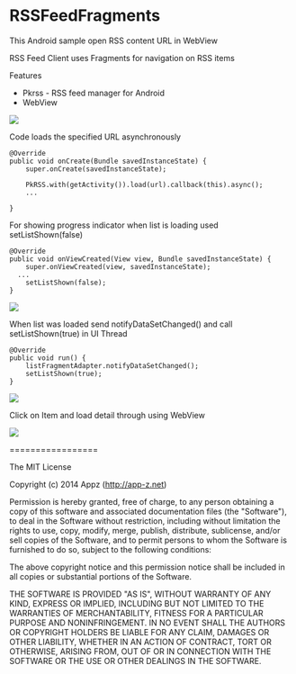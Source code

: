 RSSFeedFragments
==================

This Android sample open RSS content URL in WebView

RSS Feed Client uses Fragments for navigation on RSS items

Features
* Pkrss - RSS feed manager for Android
* WebView



![](https://github.com/app-z/RSSFeedFragments/blob/master/RSSFeedFragments/images/device-2015-01-03-113639.png)


Code loads the specified URL asynchronously

	@Override
	public void onCreate(Bundle savedInstanceState) {
		super.onCreate(savedInstanceState);
		
		PkRSS.with(getActivity()).load(url).callback(this).async();
		...	

	}



For showing progress indicator when list is loading used setListShown(false)

	@Override
	public void onViewCreated(View view, Bundle savedInstanceState) {
		super.onViewCreated(view, savedInstanceState);
      ...
	    setListShown(false);
	}

![](https://github.com/app-z/RSSFeedFragments/blob/master/RSSFeedFragments/images/device-2015-01-03-113553.png)

When list was loaded send notifyDataSetChanged() and call setListShown(true) in UI Thread

    @Override
    public void run() {
    	listFragmentAdapter.notifyDataSetChanged();
	    setListShown(true);
    }
  

![](https://github.com/app-z/RSSFeedFragments/blob/master/RSSFeedFragments/images/device-2015-01-03-113614.png)

Click on Item and load detail through using WebView

![](https://github.com/app-z/RSSFeedFragments/blob/master/RSSFeedFragments/images/device-2015-01-03-113630.png)

=================

The MIT License

Copyright (c) 2014 Appz (http://app-z.net)

Permission is hereby granted, free of charge, to any person obtaining a copy of this software and associated documentation files (the "Software"), to deal in the Software without restriction, including without limitation the rights to use, copy, modify, merge, publish, distribute, sublicense, and/or sell copies of the Software, and to permit persons to whom the Software is furnished to do so, subject to the following conditions:

The above copyright notice and this permission notice shall be included in all copies or substantial portions of the Software.

THE SOFTWARE IS PROVIDED "AS IS", WITHOUT WARRANTY OF ANY KIND, EXPRESS OR IMPLIED, INCLUDING BUT NOT LIMITED TO THE WARRANTIES OF MERCHANTABILITY, FITNESS FOR A PARTICULAR PURPOSE AND NONINFRINGEMENT. IN NO EVENT SHALL THE AUTHORS OR COPYRIGHT HOLDERS BE LIABLE FOR ANY CLAIM, DAMAGES OR OTHER LIABILITY, WHETHER IN AN ACTION OF CONTRACT, TORT OR OTHERWISE, ARISING FROM, OUT OF OR IN CONNECTION WITH THE SOFTWARE OR THE USE OR OTHER DEALINGS IN THE SOFTWARE.
